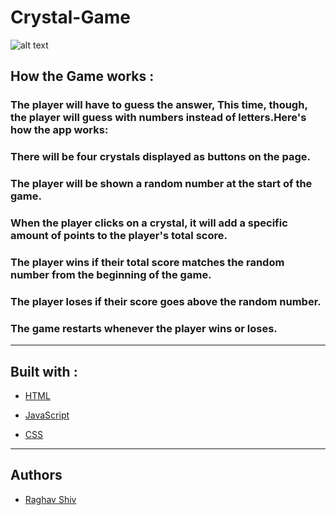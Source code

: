 # Crystal-Game

![alt text](assets/images/PsychicGame_Screenshot.png "Crystal Game Screenshot")

## How the Game works :



### The player will have to guess the answer,  This time, though, the player will guess with numbers instead of letters.Here's how the app works:


### There will be four crystals displayed as buttons on the page.


### The player will be shown a random number at the start of the game.


### When the player clicks on a crystal, it will add a specific amount of points to the player's total score.




### The player wins if their total score matches the random number from the beginning of the game.


### The player loses if their score goes above the random number.


### The game restarts whenever the player wins or loses.



<hr>

## Built with :

* [HTML](https://www.w3schools.com/html/html_intro.asp) 

* [JavaScript](https://www.w3schools.com/js/js_intro.asp)

* [CSS](https://www.w3schools.com/css/css_intro.asp)

<hr>

## Authors

* [Raghav Shiv](https://github.com/rshiv7)